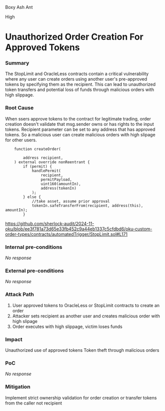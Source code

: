 Boxy Ash Ant

High

# Unauthorized Order Creation For Approved Tokens

### Summary

The StopLimit and OracleLess contracts contain a critical vulnerability where any user can create orders using another user's pre-approved tokens by specifying them as the recipient. This can lead to unauthorized token transfers and potential loss of funds through malicious orders with high slippage.

### Root Cause

When ssers approve tokens to the contract for legitimate trading, order creation doesn't validate that msg.sender owns or has rights to the input tokens.  Recipient parameter can be set to any address that has approved tokens. So a malicious user can create malicious orders with high slipage for other users.

```solidity
    function createOrder(

        address recipient,
    ) external override nonReentrant {
        if (permit) {
            handlePermit(
                recipient,
                permitPayload,
                uint160(amountIn),
                address(tokenIn)
            );
        } else {
            //take asset, assume prior approval
            tokenIn.safeTransferFrom(recipient, address(this), amountIn);
        }
```

https://github.com/sherlock-audit/2024-11-oku/blob/ee3f781a73d65e33fb452c9a44eb1337c5cfdbd6/oku-custom-order-types/contracts/automatedTrigger/StopLimit.sol#L171

### Internal pre-conditions

_No response_

### External pre-conditions

_No response_

### Attack Path

1. User approved tokens to OracleLess or StopLimit contracts to create an order
2.  Attacker sets recipient as another user and creates malicious order with high slipage 
3. Order executes with high slippage, victim loses funds

### Impact

Unauthorized use of approved tokens
Token theft through malicious orders

### PoC

_No response_

### Mitigation

Implement strict ownership validation for order creation or transfer tokens from the caller not recipient